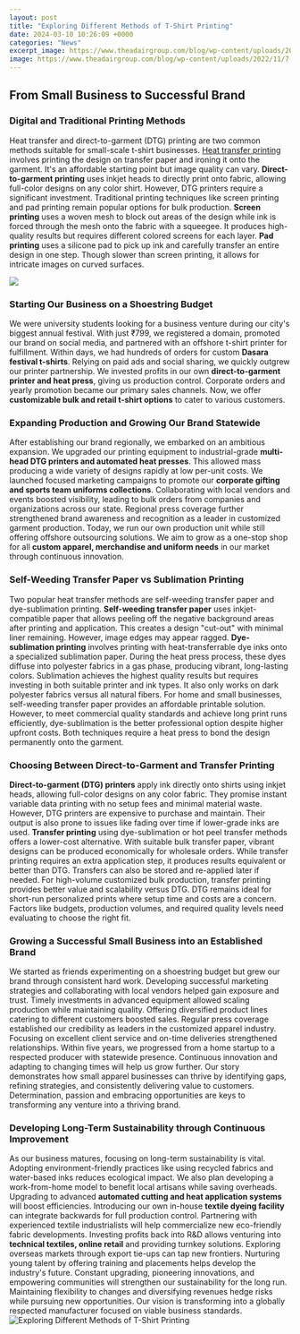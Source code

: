 ```yaml
---
layout: post
title: "Exploring Different Methods of T-Shirt Printing"
date: 2024-03-10 10:26:09 +0000
categories: "News"
excerpt_image: https://www.theadairgroup.com/blog/wp-content/uploads/2022/11/7-Types-of-Shirt-Printing-Methods-A-Full-Guide.jpg
image: https://www.theadairgroup.com/blog/wp-content/uploads/2022/11/7-Types-of-Shirt-Printing-Methods-A-Full-Guide.jpg
---
```


## From Small Business to Successful Brand
### Digital and Traditional Printing Methods
Heat transfer and direct-to-garment (DTG) printing are two common methods suitable for small-scale t-shirt businesses. [Heat transfer printing](https://store.fi.io.vn/womens-custom-proud-football-grandma-number-60-personalized-women-v-neck-t-shirt/men&) involves printing the design on transfer paper and ironing it onto the garment. It's an affordable starting point but image quality can vary. **Direct-to-garment printing** uses inkjet heads to directly print onto fabric, allowing full-color designs on any color shirt. However, DTG printers require a significant investment.
Traditional printing techniques like screen printing and pad printing remain popular options for bulk production. **Screen printing** uses a woven mesh to block out areas of the design while ink is forced through the mesh onto the fabric with a squeegee. It produces high-quality results but requires different colored screens for each layer. **Pad printing** uses a silicone pad to pick up ink and carefully transfer an entire design in one step. Though slower than screen printing, it allows for intricate images on curved surfaces.  

![](https://www.polyesterclothing.com/wp-content/uploads/2020/06/different-methods-of-printing-t-shirts.jpg)
### Starting Our Business on a Shoestring Budget
We were university students looking for a business venture during our city's biggest annual festival. With just ₹799, we registered a domain, promoted our brand on social media, and partnered with an offshore t-shirt printer for fulfillment. Within days, we had hundreds of orders for custom **Dasara festival t-shirts**. 
Relying on paid ads and social sharing, we quickly outgrew our printer partnership. We invested profits in our own **direct-to-garment printer and heat press**, giving us production control. Corporate orders and yearly promotion became our primary sales channels. Now, we offer **customizable bulk and retail t-shirt options** to cater to various customers.
### Expanding Production and Growing Our Brand Statewide
After establishing our brand regionally, we embarked on an ambitious expansion. We upgraded our printing equipment to industrial-grade **multi-head DTG printers and automated heat presses**. This allowed mass producing a wide variety of designs rapidly at low per-unit costs. 
We launched focused marketing campaigns to promote our **corporate gifting and sports team uniforms collections**. Collaborating with local vendors and events boosted visibility, leading to bulk orders from companies and organizations across our state. Regional press coverage further strengthened brand awareness and recognition as a leader in customized garment production.
Today, we run our own production unit while still offering offshore outsourcing solutions. We aim to grow as a one-stop shop for all **custom apparel, merchandise and uniform needs** in our market through continuous innovation.
### Self-Weeding Transfer Paper vs Sublimation Printing 
Two popular heat transfer methods are self-weeding transfer paper and dye-sublimation printing. **Self-weeding transfer paper** uses inkjet-compatible paper that allows peeling off the negative background areas after printing and application. This creates a design "cut-out" with minimal liner remaining. However, image edges may appear ragged.
**Dye-sublimation printing** involves printing with heat-transferrable dye inks onto a specialized sublimation paper. During the heat press process, these dyes diffuse into polyester fabrics in a gas phase, producing vibrant, long-lasting colors. Sublimation achieves the highest quality results but requires investing in both suitable printer and ink types. It also only works on dark polyester fabrics versus all natural fibers.
For home and small businesses, self-weeding transfer paper provides an affordable printable solution. However, to meet commercial quality standards and achieve long print runs efficiently, dye-sublimation is the better professional option despite higher upfront costs. Both techniques require a heat press to bond the design permanently onto the garment.
### Choosing Between Direct-to-Garment and Transfer Printing
**Direct-to-garment (DTG) printers** apply ink directly onto shirts using inkjet heads, allowing full-color designs on any color fabric. They promise instant variable data printing with no setup fees and minimal material waste. However, DTG printers are expensive to purchase and maintain. Their output is also prone to issues like fading over time if lower-grade inks are used. 
**Transfer printing** using dye-sublimation or hot peel transfer methods offers a lower-cost alternative. With suitable bulk transfer paper, vibrant designs can be produced economically for wholesale orders. While transfer printing requires an extra application step, it produces results equivalent or better than DTG. Transfers can also be stored and re-applied later if needed.
For high-volume customized bulk production, transfer printing provides better value and scalability versus DTG. DTG remains ideal for short-run personalized prints where setup time and costs are a concern. Factors like budgets, production volumes, and required quality levels need evaluating to choose the right fit.
### Growing a Successful Small Business  into an Established Brand
We started as friends experimenting on a shoestring budget but grew our brand through consistent hard work. Developing successful marketing strategies and collaborating with local vendors helped gain exposure and trust. Timely investments in advanced equipment allowed scaling production while maintaining quality. 
Offering diversified product lines catering to different customers boosted sales. Regular press coverage established our credibility as leaders in the customized apparel industry. Focusing on excellent client service and on-time deliveries strengthened relationships. 
Within five years, we progressed from a home startup to a respected producer with statewide presence. Continuous innovation and adapting to changing times will help us grow further. Our story demonstrates how small apparel businesses can thrive by identifying gaps, refining strategies, and consistently delivering value to customers. Determination, passion and embracing opportunities are keys to transforming any venture into a thriving brand.
### Developing Long-Term Sustainability through Continuous Improvement
As our business matures, focusing on long-term sustainability is vital. Adopting environment-friendly practices like using recycled fabrics and water-based inks reduces ecological impact. We also plan developing a work-from-home model to benefit local artisans while saving overheads. 
Upgrading to advanced **automated cutting and heat application systems** will boost efficiencies. Introducing our own in-house **textile dyeing facility** can integrate backwards for full production control. Partnering with experienced textile industrialists will help commercialize new eco-friendly fabric developments.
Investing profits back into R&D allows venturing into **technical textiles, online retail** and providing turnkey solutions. Exploring overseas markets through export tie-ups can tap new frontiers. Nurturing young talent by offering training and placements helps develop the industry's future. 
Constant upgrading, pioneering innovations, and empowering communities will strengthen our sustainability for the long run. Maintaining flexibility to changes and diversifying revenues hedge risks while pursuing new opportunities. Our vision is transforming into a globally respected manufacturer focused on viable business standards.
![Exploring Different Methods of T-Shirt Printing](https://www.theadairgroup.com/blog/wp-content/uploads/2022/11/7-Types-of-Shirt-Printing-Methods-A-Full-Guide.jpg)